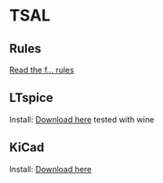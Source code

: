 # TSAL

## Rules
[Read the f... rules](https://www.formulastudent.de/uploads/media/FS-Rules_2017_V1.1.pdf#subsection.4.4.13)

## LTspice

Install:
[Download here](http://www.linear.com/designtools/software/#LTspice)
tested with wine

    
## KiCad

Install: 
[Download here](http://kicad-pcb.org/download/)
